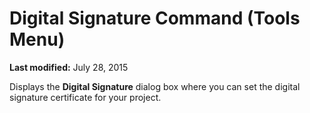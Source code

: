 
# Digital Signature Command (Tools Menu)

 **Last modified:** July 28, 2015

Displays the  **Digital Signature** dialog box where you can set the digital signature certificate for your project.
